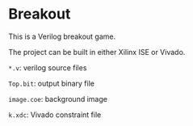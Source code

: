 # Breakout

This is a Verilog breakout game.

The project can be built in either Xilinx ISE or Vivado.

`*.v`: verilog source files

`Top.bit`: output binary file

`image.coe`: background image

`k.xdc`: Vivado constraint file

